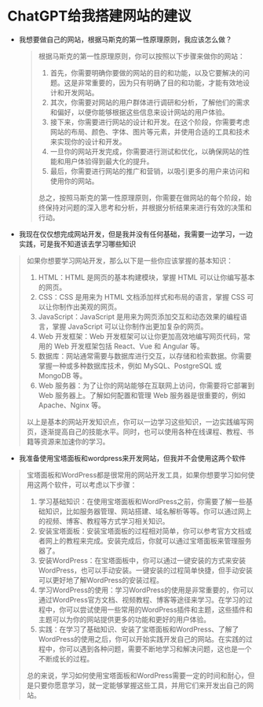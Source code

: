 # 	ChatGPT给我搭建网站的建议

- 我想要做自己的网站，根据马斯克的第一性原理原则，我应该怎么做？

  > 根据马斯克的第一性原理原则，你可以按照以下步骤来做你的网站：
  >
  > 1. 首先，你需要明确你要做的网站的目的和功能，以及它要解决的问题。这是非常重要的，因为只有明确了目的和功能，才能有效地设计和开发网站。
  > 2. 其次，你需要对网站的用户群体进行调研和分析，了解他们的需求和偏好，以便你能够根据这些信息来设计网站的用户体验。
  > 3. 接下来，你需要进行网站的设计和开发。在这个阶段，你需要考虑网站的布局、颜色、字体、图片等元素，并使用合适的工具和技术来实现你的设计和开发。
  > 4. 一旦你的网站开发完成，你需要进行测试和优化，以确保网站的性能和用户体验得到最大化的提升。
  > 5. 最后，你需要进行网站的推广和营销，以吸引更多的用户来访问和使用你的网站。
  >
  > 总之，按照马斯克的第一性原理原则，你需要在做网站的每个阶段，始终保持对问题的深入思考和分析，并根据分析结果来进行有效的决策和行动。
  >
  > 

- 我现在仅仅想完成网站开发，但是我并没有任何基础，我需要一边学习，一边实践，可是我不知道该去学习哪些知识

> 如果你想要学习网站开发，那么以下是一些你应该掌握的基本知识：
>
> 1. HTML：HTML 是网页的基本构建模块，掌握 HTML 可以让你编写基本的网页。
> 2. CSS：CSS 是用来为 HTML 文档添加样式和布局的语言，掌握 CSS 可以让你制作出美观的网页。
> 3. JavaScript：JavaScript 是用来为网页添加交互和动态效果的编程语言，掌握 JavaScript 可以让你制作出更加复杂的网页。
> 4. Web 开发框架：Web 开发框架可以让你更加高效地编写网页代码，常用的 Web 开发框架包括 React、Vue 和 Angular 等。
> 5. 数据库：网站通常需要与数据库进行交互，以存储和检索数据。你需要掌握一种或多种数据库技术，例如 MySQL、PostgreSQL 或 MongoDB 等。
> 6. Web 服务器：为了让你的网站能够在互联网上访问，你需要将它部署到 Web 服务器上。了解如何配置和管理 Web 服务器是很重要的，例如 Apache、Nginx 等。
>
> 以上是基本的网站开发知识点，你可以一边学习这些知识，一边实践编写网页，逐渐提高自己的技能水平。同时，也可以使用各种在线课程、教程、书籍等资源来加速你的学习。
>
> 

- 我准备使用宝塔面板和wordpress来开发网站，但我并不会使用这两个软件

> 宝塔面板和WordPress都是很常用的网站开发工具，如果你想要学习如何使用这两个软件，可以考虑以下步骤：
>
> 1. 学习基础知识：在使用宝塔面板和WordPress之前，你需要了解一些基础知识，比如服务器管理、网站搭建、域名解析等等。你可以通过网上的视频、博客、教程等方式学习相关知识。
> 2. 安装宝塔面板：安装宝塔面板的过程相对简单，你可以参考官方文档或者网上的教程来完成。安装完成后，你就可以通过宝塔面板来管理服务器了。
> 3. 安装WordPress：在宝塔面板中，你可以通过一键安装的方式来安装WordPress，也可以手动安装。一键安装的过程简单快捷，但手动安装可以更好地了解WordPress的安装过程。
> 4. 学习WordPress的使用：学习WordPress的使用是非常重要的，你可以通过WordPress官方文档、视频教程、博客等途径来学习。在学习的过程中，你可以尝试使用一些常用的WordPress插件和主题，这些插件和主题可以为你的网站提供更多的功能和更好的用户体验。
> 5. 实践：在学习了基础知识、安装了宝塔面板和WordPress、了解了WordPress的使用之后，你可以开始实践开发自己的网站。在实践的过程中，你可以遇到各种问题，需要不断地学习和解决问题，这也是一个不断成长的过程。
>
> 总的来说，学习如何使用宝塔面板和WordPress需要一定的时间和耐心，但是只要你愿意学习，就一定能够掌握这些工具，并用它们来开发出自己的网站。



